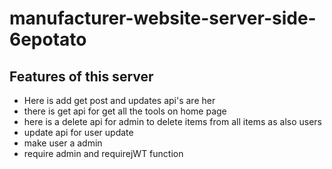 # manufacturer-website-server-side-6epotato

## Features of this server
 * Here is add get post and updates api's are her
 * there is get api for get all the tools on home page
 * here is a delete api for admin to delete items from all items as also users
 * update api for user update
 * make user a admin 
 * require admin  and requirejWT function
 
